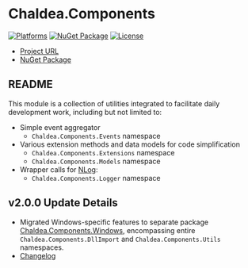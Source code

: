 # Chaldea.Components

[![Platforms](https://img.shields.io/badge/platform-net6.0_|_net8.0-blue.svg?logo=githubpages)](https://github.com/YukariMikaduki/Chaldea.Components)
[![NuGet Package](https://img.shields.io/nuget/v/Chaldea.Components.svg?logo=nuget)](https://www.nuget.org/packages/Chaldea.Components)
[![License](https://img.shields.io/github/license/YukariMikaduki/Chaldea.Components.svg?logo=github)](https://github.com/YukariMikaduki/Chaldea.Components/blob/main/LICENSE)

- [Project URL](https://github.com/YukariMikaduki/Chaldea.Components)
- [NuGet Package](https://www.nuget.org/packages/Chaldea.Components)

## README  

This module is a collection of utilities integrated to facilitate daily development work, including but not limited to:
- Simple event aggregator
	- `Chaldea.Components.Events` namespace
- Various extension methods and data models for code simplification
	- `Chaldea.Components.Extensions` namespace
	- `Chaldea.Components.Models` namespace
- Wrapper calls for [NLog](https://www.nuget.org/packages/NLog):
	- `Chaldea.Components.Logger` namespace

## v2.0.0 Update Details

- Migrated Windows-specific features to separate package [Chaldea.Components.Windows](https://www.nuget.org/packages/Chaldea.Components.Windows), encompassing entire `Chaldea.Components.DllImport` and `Chaldea.Components.Utils` namespaces.
- [Changelog](https://github.com/YukariMikaduki/Chaldea.Components/blob/main/CHANGELOG.en.md)